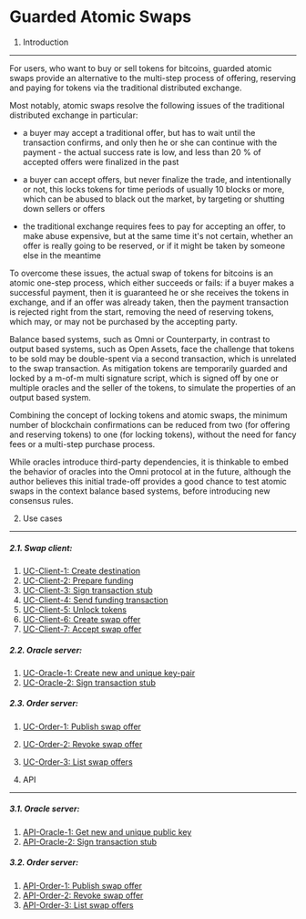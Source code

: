 Guarded Atomic Swaps
====================

1. Introduction
---------------

For users, who want to buy or sell tokens for bitcoins, guarded atomic swaps provide an alternative to the multi-step process of offering, reserving and paying for tokens via the traditional distributed exchange.

Most notably, atomic swaps resolve the following issues of the traditional distributed exchange in particular:

-	a buyer may accept a traditional offer, but has to wait until the transaction confirms, and only then he or she can continue with the payment - the actual success rate is low, and less than 20 % of accepted offers were finalized in the past

-	a buyer can accept offers, but never finalize the trade, and intentionally or not, this locks tokens for time periods of usually 10 blocks or more, which can be abused to black out the market, by targeting or shutting down sellers or offers

-	the traditional exchange requires fees to pay for accepting an offer, to make abuse expensive, but at the same time it's not certain, whether an offer is really going to be reserved, or if it might be taken by someone else in the meantime

To overcome these issues, the actual swap of tokens for bitcoins is an atomic one-step process, which either succeeds or fails: if a buyer makes a successful payment, then it is guaranteed he or she receives the tokens in exchange, and if an offer was already taken, then the payment transaction is rejected right from the start, removing the need of reserving tokens, which may, or may not be purchased by the accepting party.

Balance based systems, such as Omni or Counterparty, in contrast to output based systems, such as Open Assets, face the challenge that tokens to be sold may be double-spent via a second transaction, which is unrelated to the swap transaction. As mitigation tokens are temporarily guarded and locked by a m-of-m multi signature script, which is signed off by one or multiple oracles and the seller of the tokens, to simulate the properties of an output based system.

Combining the concept of locking tokens and atomic swaps, the minimum number of blockchain confirmations can be reduced from two (for offering and reserving tokens) to one (for locking tokens), without the need for fancy fees or a multi-step purchase process.

While oracles introduce third-party dependencies, it is thinkable to embed the behavior of oracles into the Omni protocol at in the future, although the author believes this initial trade-off provides a good chance to test atomic swaps in the context balance based systems, before introducing new consensus rules.

2. Use cases
------------

##### 2.1. Swap client:

  1. [UC-Client-1: Create destination](doc/uc-client-1_create_destination.md)
  2. [UC-Client-2: Prepare funding](doc/uc-client-2_prepare_funding.md)
  3. [UC-Client-3: Sign transaction stub](doc/uc-client-3_sign_transaction_stub.md)
  4. [UC-Client-4: Send funding transaction](doc/uc-client-4_send_funding_transaction.md)
  5. [UC-Client-5: Unlock tokens](doc/uc-client-5_unlock_tokens.md)
  6. [UC-Client-6: Create swap offer](doc/uc-client-6_create_swap_offer.md)
  7. [UC-Client-7: Accept swap offer](doc/uc-client-7_accept_swap_offer.md)

##### 2.2. Oracle server:

  1. [UC-Oracle-1: Create new and unique key-pair](doc/uc-oracle-1_create_key_pair.md)
  2. [UC-Oracle-2: Sign transaction stub](doc/uc-oracle-2_sign_transaction_stub.md)

##### 2.3. Order server:

  1. [UC-Order-1: Publish swap offer](doc/uc-order-1_publish_order.md)
  2. [UC-Order-2: Revoke swap offer](doc/uc-order-2_revoke_order.md)
  3. [UC-Order-3: List swap offers](doc/uc-order-3_list_orders.md)

3. API
------

##### 3.1. Oracle server:

  1. [API-Oracle-1: Get new and unique public key](doc/api-oracle-1_get_getpubkey.md)
  2. [API-Oracle-2: Sign transaction stub](doc/api-oracle-2_post_sign.md)

##### 3.2. Order server:

  1. [API-Order-1: Publish swap offer](#)
  2. [API-Order-2: Revoke swap offer](#)
  3. [API-Order-3: List swap offers](#)
